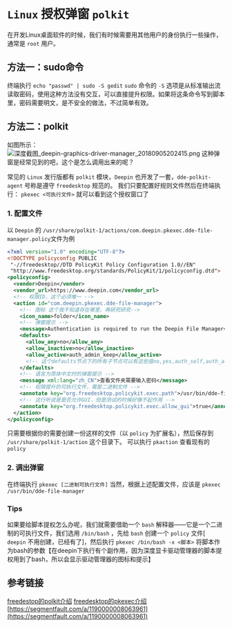# `Linux` 授权弹窗 `polkit`

在开发Linux桌面软件的时候，我们有时候需要用其他用户的身份执行一些操作，通常是 `root` 用户。

## 方法一：sudo命令

终端执行 `echo "passwd" | sudo -S gedit`
`sudo` 命令的 `-S` 选项是从标准输出流读取密码，使用这种方法没有交互，可以直接提升权限。如果将这条命令写到脚本里，密码需要明文，是不安全的做法，不过简单有效。

## 方法二：polkit

如图所示：
![深度截图_deepin-graphics-driver-manager_20180905202415.png](https://upload-images.jianshu.io/upload_images/6434906-1abedfd0b8712af1.png?imageMogr2/auto-orient/strip%7CimageView2/2/w/1240)
这种弹窗是经常见到的吧，这个是怎么调用出来的呢？

常见的 `Linux` 发行版都有 `polkit` 模块，`Deepin` 也开发了一套，`dde-polkit-agent` 号称是遵守 `freedesktop` 规范的。
我们只要配置好规则文件然后在终端执行：
`pkexec <可执行文件>`
就可以看到这个授权窗口了

### 1. 配置文件

以 `Deepin` 的 `/usr/share/polkit-1/actions/com.deepin.pkexec.dde-file-manager.policy`文件为例

``` xml
<?xml version="1.0" encoding="UTF-8"?>
<!DOCTYPE policyconfig PUBLIC
 "-//freedesktop//DTD PolicyKit Policy Configuration 1.0//EN"
 "http://www.freedesktop.org/standards/PolicyKit/1/policyconfig.dtd">
<policyconfig>
  <vendor>Deepin</vendor>
  <vendor_url>https://www.deepin.com</vendor_url>
  <!-- 权限ID，这个必须唯一 -->
  <action id="com.deepin.pkexec.dde-file-manager">
    <!-- 图标 这个我不知道存在哪里，再研究研究-->
    <icon_name>folder</icon_name>
    <!-- 弹窗提示 -->
    <message>Authentication is required to run the Deepin File Manager</message>
    <defaults>
      <allow_any>no</allow_any>
      <allow_inactive>no</allow_inactive>
      <allow_active>auth_admin_keep</allow_active>
      <!-- 这个defaults节点下的所有子节点可以有这些值no,yes,auth_self,auth_admin,auth_self_keep,auth_admin_keep　-->
    </defaults>
    <!-- 语言为简体中文时的弹窗提示 -->
    <message xml:lang="zh_CN">查看文件夹需要输入密码</message>
    <!-- 权限提升的可执行文件，需是二进制文件 -->
    <annotate key="org.freedesktop.policykit.exec.path">/usr/bin/dde-file-manager</annotate>
    <!-- 这行听说是是否允许GUI，但是测试的时候好像不起作用 -->
    <annotate key="org.freedesktop.policykit.exec.allow_gui">true</annotate>
  </action>
</policyconfig>
```

只需要根据你的需要创建一份这样的文件（以 `policy` 为扩展名），然后保存到 `/usr/share/polkit-1/action` 这个目录下。
可以执行 `pkaction` 查看现有的 `policy`

### 2. 调出弹窗

在终端执行
`pkexec [二进制可执行文件]`
当然，根据上述配置文件，应该是
```pkexec /usr/bin/dde-file-manager```

### Tips

 如果要给脚本提权怎么办呢，我们就需要借助一个 `bash` 解释器——它是一个二进制的可执行文件，我们选用 `/bin/bash` ，先给 `bash` 创建一个 `policy` 文件[ `deepin` 不用创建，已经有了]，然后执行 `pkexec /bin/bash -x <脚本>`
将脚本作为bash的参数【在deepin下执行有个副作用，因为深度显卡驱动管理器的脚本提权用到了bash，所以会显示驱动管理器的图标和提示】

## 参考链接

[freedestop的polkit介绍](https://www.freedesktop.org/software/polkit/docs/latest/polkit.8.html)
[freedesktop的pkexec介绍](https://www.freedesktop.org/software/polkit/docs/latest/pkexec.1.html)
[https://segmentfault.com/a/1190000008063961](https://segmentfault.com/a/1190000008063961)
